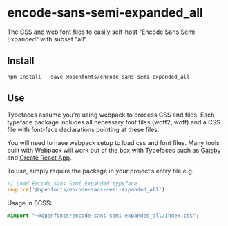 
# encode-sans-semi-expanded_all

The CSS and web font files to easily self-host “Encode Sans Semi Expanded” with subset "all".

## Install

`npm install --save @openfonts/encode-sans-semi-expanded_all`

## Use

Typefaces assume you’re using webpack to process CSS and files. Each typeface
package includes all necessary font files (woff2, woff) and a CSS file with
font-face declarations pointing at these files.

You will need to have webpack setup to load css and font files. Many tools built
with Webpack will work out of the box with Typefaces such as [Gatsby](https://github.com/gatsbyjs/gatsby)
and [Create React App](https://github.com/facebookincubator/create-react-app).

To use, simply require the package in your project’s entry file e.g.

```javascript
// Load Encode Sans Semi Expanded typeface
require('@openfonts/encode-sans-semi-expanded_all')
```

Usage in SCSS:
```scss
@import "~@openfonts/encode-sans-semi-expanded_all/index.css";
```

